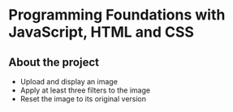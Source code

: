 # Programming Foundations with JavaScript, HTML and CSS

## About the project

* Upload and display an image
* Apply at least three filters to the image
* Reset the image to its original version
